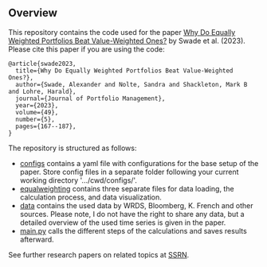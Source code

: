 ## Overview
This repository contains the code used for the paper [Why Do Equally Weighted Portfolios Beat Value-Weighted Ones?](https://papers.ssrn.com/sol3/papers.cfm?abstract_id=4280394) by Swade et al. (2023). Please cite this paper if you are using the code:
```
@article{swade2023,
  title={Why Do Equally Weighted Portfolios Beat Value-Weighted Ones?},
  author={Swade, Alexander and Nolte, Sandra and Shackleton, Mark B and Lohre, Harald},
  journal={Journal of Portfolio Management},
  year={2023},
  volume={49},
  number={5},
  pages={167--187},
}
```
The repository is structured as follows:
- [configs](https://github.com/smalswad/equalweighting/tree/main/configs) contains a yaml file with configurations for the base setup of the paper. Store config files in a separate folder following your current working directory '.../cwd/configs/'. 
- [equalweighting](https://github.com/smalswad/equalweighting/tree/main/equalweighting) contains three separate files for data loading, the calculation process, and data visualization.
- [data]() contains the used data by WRDS, Bloomberg, K. French and other sources. Please note, I do not have the right to share any data, but a detailed overview of the used time series is given in the paper.
- [main.py](https://github.com/smalswad/equalweighting/blob/main/main.py) calls the different steps of the calculations and saves results afterward.

See further research papers on related topics at [SSRN](https://papers.ssrn.com/sol3/cf_dev/AbsByAuth.cfm?per_id=3837762).
